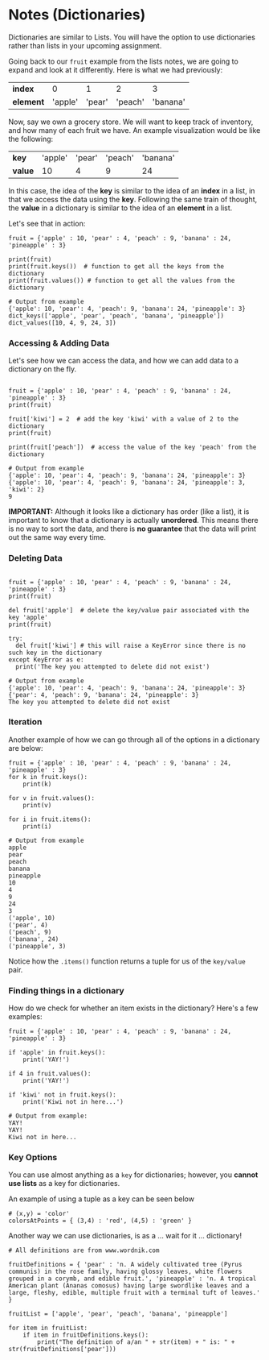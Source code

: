 # Notes (Dictionaries)

Dictionaries are similar to Lists.  You will have the option to use dictionaries rather than lists in your upcoming assignment.

Going back to our ```fruit``` example from the lists notes, we are going to expand and look at it differently.  Here is what we had previously:

| | | | | |
|-|-|-|-|-|
| **index** | 0 | 1 | 2 | 3 | 4 |
| **element** | 'apple' | 'pear' | 'peach' | 'banana' | 'pineapple' |

Now, say we own a grocery store.  We will want to keep track of inventory, and how many of each fruit we have.  An example visualization would be like the following:

| | | | | |
|-|-|-|-|-|
| **key** | 'apple' | 'pear' | 'peach' | 'banana' | 'pineapple' |
| **value** | 10 | 4 | 9 | 24 | 3 |

In this case, the idea of the **key** is similar to the idea of an **index** in a list, in that we access the data using the **key**.  Following the same train of thought, the **value** in a dictionary is similar to the idea of an **element** in a list.

Let's see that in action:

```python3
fruit = {'apple' : 10, 'pear' : 4, 'peach' : 9, 'banana' : 24, 'pineapple' : 3}

print(fruit)
print(fruit.keys())  # function to get all the keys from the dictionary
print(fruit.values()) # function to get all the values from the dictionary

# Output from example
{'apple': 10, 'pear': 4, 'peach': 9, 'banana': 24, 'pineapple': 3}
dict_keys(['apple', 'pear', 'peach', 'banana', 'pineapple'])
dict_values([10, 4, 9, 24, 3])

```

### Accessing & Adding Data

Let's see how we can access the data, and how we can add data to a dictionary on the fly.

```python3

fruit = {'apple' : 10, 'pear' : 4, 'peach' : 9, 'banana' : 24, 'pineapple' : 3}
print(fruit)

fruit['kiwi'] = 2  # add the key 'kiwi' with a value of 2 to the dictionary
print(fruit)

print(fruit['peach'])  # access the value of the key 'peach' from the dictionary

# Output from example
{'apple': 10, 'pear': 4, 'peach': 9, 'banana': 24, 'pineapple': 3}
{'apple': 10, 'pear': 4, 'peach': 9, 'banana': 24, 'pineapple': 3, 'kiwi': 2}
9
```

**IMPORTANT:**  Although it looks like a dictionary has order (like a list), it is important to know that a dictionary is actually **unordered**.  This means there is no way to sort the data, and there is **no guarantee** that the data will print out the same way every time.


### Deleting Data 
```python3

fruit = {'apple' : 10, 'pear' : 4, 'peach' : 9, 'banana' : 24, 'pineapple' : 3}
print(fruit)

del fruit['apple']  # delete the key/value pair associated with the key 'apple'
print(fruit)

try:
  del fruit['kiwi'] # this will raise a KeyError since there is no such key in the dictionary
except KeyError as e:
  print('The key you attempted to delete did not exist')
  
# Output from example
{'apple': 10, 'pear': 4, 'peach': 9, 'banana': 24, 'pineapple': 3}
{'pear': 4, 'peach': 9, 'banana': 24, 'pineapple': 3}
The key you attempted to delete did not exist
```


### Iteration

Another example of how we can go through all of the options in a dictionary are below:

```python3
fruit = {'apple' : 10, 'pear' : 4, 'peach' : 9, 'banana' : 24, 'pineapple' : 3}
for k in fruit.keys():
	print(k)

for v in fruit.values():
	print(v)

for i in fruit.items():
	print(i)

# Output from example
apple
pear
peach
banana
pineapple
10
4
9
24
3
('apple', 10)
('pear', 4)
('peach', 9)
('banana', 24)
('pineapple', 3)
```

Notice how the ```.items()``` function returns a tuple for us of the ```key/value``` pair.

### Finding things in a dictionary

How do we check for whether an item exists in the dictionary?  Here's a few examples:

```python3
fruit = {'apple' : 10, 'pear' : 4, 'peach' : 9, 'banana' : 24, 'pineapple' : 3}

if 'apple' in fruit.keys():
	print('YAY!')

if 4 in fruit.values():
	print('YAY!')

if 'kiwi' not in fruit.keys():
	print('Kiwi not in here...')

# Output from example:
YAY!
YAY!
Kiwi not in here...

```

### Key Options

You can use almost anything as a ```key``` for dictionaries; however, you **cannot use lists** as a key for dictionaries.

An example of using a tuple as a key can be seen below

```python3
# (x,y) = 'color'
colorsAtPoints = { (3,4) : 'red', (4,5) : 'green' }
```

Another way we can use dictionaries, is as a ... wait for it ... dictionary!

```python3
# All definitions are from www.wordnik.com

fruitDefinitions = { 'pear' : 'n. A widely cultivated tree (Pyrus communis) in the rose family, having glossy leaves, white flowers grouped in a corymb, and edible fruit.', 'pineapple' : 'n. A tropical American plant (Ananas comosus) having large swordlike leaves and a large, fleshy, edible, multiple fruit with a terminal tuft of leaves.' }

fruitList = ['apple', 'pear', 'peach', 'banana', 'pineapple']

for item in fruitList:
    if item in fruitDefinitions.keys():
        print("The definition of a/an " + str(item) + " is: " + str(fruitDefinitions['pear']))


```

